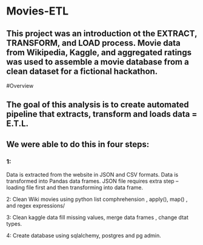 # Movies-ETL
## This project was an introduction ot the EXTRACT, TRANSFORM, and LOAD process. Movie data from Wikipedia, Kaggle, and aggregated ratings was used to assemble a movie database from a clean dataset for a fictional hackathon.

#Overview

## The goal of this analysis is to create automated pipeline that extracts, transform and loads data = E.T.L.

## We were able to do this in four steps:

### 1: 

Data is extracted from the website in JSON and CSV formats.
Data is transformed into Pandas data frames.
JSON file requires extra step – loading file first and then transforming into data frame.

2: Clean Wiki movies using python list comphrehension , apply(), map() , and regex expressions/

3: Clean kaggle data fill missing values, merge data frames , change dtat types.

4: Create database using sqlalchemy, postgres and pg admin.
